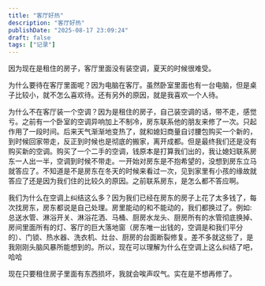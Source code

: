 ```yaml
---
title: "客厅好热"
description: "客厅好热"
publishDate: "2025-08-17 23:09:24"
draft: false
tags: ["记录"]
---
```


因为现在是租住的房子，客厅里面没有装空调，夏天的时候很难受。

为什么要待在客厅里面呢？因为电脑在客厅。虽然卧室里面也有一台电脑，但是桌子比较小，就不怎么喜欢待。还有另外的原因，就是我喜欢一个人待。

为什么不在客厅装一个空调？因为是租住的房子，自己装空调的话，带不走，感觉亏。之前有一个卧室的空调异响加上不制冷，房东联系他的朋友来修了一次。只起作用了一段时间。后来天气渐渐地变热了，就和媳妇商量自讨腰包购买一个新的，到时候回家带走，反正到时候也是彻底的搬家，离开成都。但是最终我们还是没有购买新的空调。购买了一个二手的空调，钱原本是打算我们出的，我让媳妇联系房东一人出一半，空调到时候不带走。一开始对房东是不抱希望的，没想到房东立马就答应了。不知道是不是房东在冬天的时候来看过一次，见到家里有小孩的缘故就答应了还是因为我们住的比较久的原因。之前联系房东，是怎么都不答应啊。

我们为什么在空调上纠结这么多？因为我们已经在房东的房子上花了太多钱了，每次找房东，房东都说是自己处理。房里能动的和不能动的，我们都换过了。例如: 总送水管、淋浴开关、淋浴花洒、马桶、厨房水龙头、厨房所有的水管彻底换掉、房间里面所有的灯、客厅的巨大落地窗（房东唯一出钱的，空调是和我们平分的）、门锁、热水器、洗衣机、灶台、厨房的台面断裂修复。差不多就这些了，是我刚刚头脑风暴所能想到的。所以，现在可以理解为什么在空调上这么纠结了吧，哈哈

现在只要租住房子里面有东西损坏，我就会唉声叹气。实在是不想再修了。
